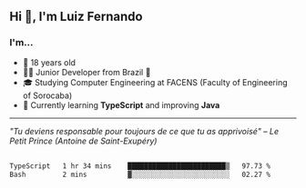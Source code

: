 <h2>Hi 👋, I'm Luiz Fernando</h2>

### I'm...
* 🤟 18 years old
* 👨‍💻 Junior Developer from Brazil 💚
* 🎓 Studying Computer Engineering at FACENS (Faculty of Engineering of Sorocaba)
* 🔭 Currently learning **TypeScript** and improving **Java**

---

_"Tu deviens responsable pour toujours de ce que tu as apprivoisé" – Le Petit Prince (Antoine de Saint-Exupéry)_

##

<!--START_SECTION:waka-->

```txt
TypeScript   1 hr 34 mins    ████████████████████████▒   97.73 %
Bash         2 mins          ▓░░░░░░░░░░░░░░░░░░░░░░░░   02.27 %
```

<!--END_SECTION:waka-->
